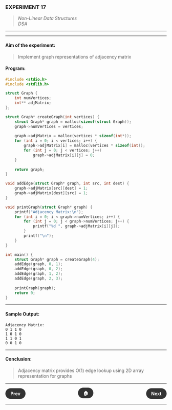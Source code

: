 ### **EXPERIMENT 17**
> *Non-Linear Data Structures*  
*DSA*

---
---

#### **Aim of the experiment:**
> Implement graph representations of adjacency matrix

#### **Program:**
```c
#include <stdio.h>
#include <stdlib.h>

struct Graph {
    int numVertices;
    int** adjMatrix;
};

struct Graph* createGraph(int vertices) {
    struct Graph* graph = malloc(sizeof(struct Graph));
    graph->numVertices = vertices;
    
    graph->adjMatrix = malloc(vertices * sizeof(int*));
    for (int i = 0; i < vertices; i++) {
        graph->adjMatrix[i] = malloc(vertices * sizeof(int));
        for (int j = 0; j < vertices; j++)
            graph->adjMatrix[i][j] = 0;
    }
    
    return graph;
}

void addEdge(struct Graph* graph, int src, int dest) {
    graph->adjMatrix[src][dest] = 1;
    graph->adjMatrix[dest][src] = 1;
}

void printGraph(struct Graph* graph) {
    printf("Adjacency Matrix:\n");
    for (int i = 0; i < graph->numVertices; i++) {
        for (int j = 0; j < graph->numVertices; j++) {
            printf("%d ", graph->adjMatrix[i][j]);
        }
        printf("\n");
    }
}

int main() {
    struct Graph* graph = createGraph(4);
    addEdge(graph, 0, 1);
    addEdge(graph, 0, 2);
    addEdge(graph, 1, 2);
    addEdge(graph, 2, 3);
    
    printGraph(graph);
    return 0;
}
```

---

#### **Sample Output:**
```
Adjacency Matrix:
0 1 1 0 
1 0 1 0 
1 1 0 1 
0 0 1 0 
```

---

#### **Conclusion:**
> Adjacency matrix provides O(1) edge lookup using 2D array representation for graphs

---

<div style="display: flex; justify-content: space-between; align-items: center; margin: 20px 0;">
  <div style="text-align: left;">
    <a href="16.html" style="background: #333; color: white; padding: 8px 16px; border-radius: 20px; text-decoration: none; font-weight: bold;">Prev</a>
  </div>
  <div style="text-align: center;">
    <a href="../" style="background: #333; color: white; padding: 8px 16px; border-radius: 20px; text-decoration: none; font-weight: bold;">🏠</a>
  </div>
  <div style="text-align: right;">
    <a href="18.html" style="background: #333; color: white; padding: 8px 16px; border-radius: 20px; text-decoration: none; font-weight: bold;">Next</a>
  </div>
</div>

---